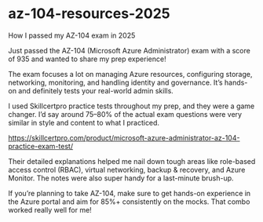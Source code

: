 # az-104-resources-2025
How I passed my AZ-104 exam in 2025

Just passed the AZ-104 (Microsoft Azure Administrator) exam with a score of 935 and wanted to share my prep experience!

The exam focuses a lot on managing Azure resources, configuring storage, networking, monitoring, and handling identity and governance. It’s hands-on and definitely tests your real-world admin skills.

I used Skillcertpro practice tests throughout my prep, and they were a game changer. I’d say around 75–80% of the actual exam questions were very similar in style and content to what I practiced.

https://skillcertpro.com/product/microsoft-azure-administrator-az-104-practice-exam-test/

Their detailed explanations helped me nail down tough areas like role-based access control (RBAC), virtual networking, backup & recovery, and Azure Monitor. The notes were also super handy for a last-minute brush-up.

If you’re planning to take AZ-104, make sure to get hands-on experience in the Azure portal and aim for 85%+ consistently on the mocks. That combo worked really well for me!
